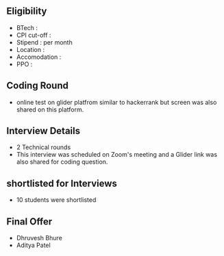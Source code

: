 ## Eligibility
- BTech : 
- CPI cut-off : 
- Stipend :  per month
- Location : 
- Accomodation : 
- PPO : 
## Coding Round
- online test on glider platfrom similar to hackerrank but screen was also shared on this platform.

## Interview Details
- 2 Technical rounds
- This interview was scheduled on Zoom's meeting and a Glider link was also shared for coding question.

## shortlisted for Interviews
- 10 students were shortlisted

## Final Offer
- Dhruvesh Bhure
- Aditya Patel